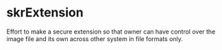 # skrExtension
Effort to make a secure extension so that owner can have control over the image file and its own across other system in file formats only.
